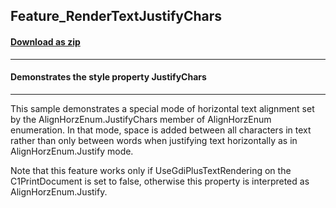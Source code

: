 ## Feature_RenderTextJustifyChars
#### [Download as zip](https://grapecity.github.io/DownGit/#/home?url=https://github.com/GrapeCity/ComponentOne-WinForms-Samples/tree/master/NetFramework\PrintDocument\CS\Feature_RenderTextJustifyChars)
____
#### Demonstrates the style property JustifyChars
____
This sample demonstrates a special mode of horizontal text alignment set by the AlignHorzEnum.JustifyChars member of AlignHorzEnum enumeration.
In that mode, space is added between all characters in text rather than only between words when justifying text horizontally as in AlignHorzEnum.Justify mode.

Note that this feature works only if UseGdiPlusTextRendering on the C1PrintDocument is set to false, otherwise this property is interpreted as AlignHorzEnum.Justify.